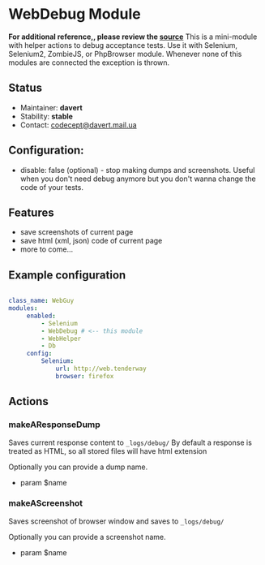 # WebDebug Module
**For additional reference,, please review the [source](https://github.com/Codeception/Codeception/tree/master/src/Codeception/Module/WebDebug)**
This is a mini-module with helper actions to debug acceptance tests.
Use it with Selenium, Selenium2, ZombieJS, or PhpBrowser module.
Whenever none of this modules are connected the exception is thrown.

## Status

* Maintainer: **davert**
* Stability: **stable**
* Contact: codecept@davert.mail.ua

## Configuration:

* disable: false (optional) - stop making dumps and screenshots. Useful when you don't need debug anymore but you don't wanna change the code of your tests.

## Features

* save screenshots of current page
* save html (xml, json) code of current page
* more to come...

## Example configuration

``` yaml

class_name: WebGuy
modules:
     enabled:
         - Selenium
         - WebDebug # <-- this module
         - WebHelper
         - Db 
     config:
         Selenium:
             url: http://web.tenderway
             browser: firefox
```


## Actions


### makeAResponseDump


Saves current response content to `_logs/debug/`
By default a response is treated as HTML, so all stored files will have html extension

Optionally you can provide a dump name.

 * param $name


### makeAScreenshot


Saves screenshot of browser window and saves to `_logs/debug/`

Optionally you can provide a screenshot name.

 * param $name
